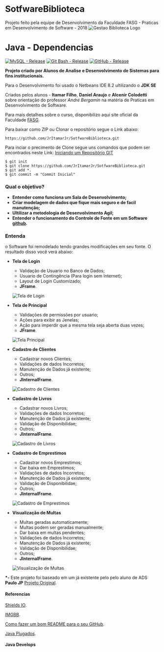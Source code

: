 # SotfwareBiblioteca
Projeto feito pela equipe de Desenvolvimento da Faculdade FASG - Praticas em Desenvolvimento de Software - 2018
![Gestao Biblioteca Logo](https://uploaddeimagens.com.br/images/001/731/326/full/fundo.png?1542418881)


# Java - Dependencias #

[![MySQL - Release](https://img.shields.io/badge/MySQL-8.0-blue.svg)](https://www.mysql.com/products/enterprise/database/)
[![Git Bash - Release](https://img.shields.io/badge/Git%20Bash-2.19.1-red.svg)](https://gitforwindows.org/)
[![GitHub - Release](https://img.shields.io/badge/Git-Hub-lightgrey.svg)](https://help.github.com/articles/create-a-repo/)


**Projeto criado por Alunos de Analise e Desenvolvimento de Sistemas para fins institucionais.**

Para o Desenvolvimento foi usado o Netbeans IDE 8.2 ultilizando o **JDK SE**

Criados pelos alunos - **Itamar Filho**, **Daniel Araujo** e **Alcenir Colodetti** sobre orientação do professor *André Bergamin* na matéria de Praticas em Desenvolvimento de Software.

Para mais detalhes sobre o curso, disponibilizo aqui site oficial da Faculdade [FASG](http://www.iesges.edu.br/index.php?page=cursos.ads).


Para baixar como ZIP ou Clonar o repositório segue o Link abaixo:

    https://github.com/JrItamarJr/SotfwareBiblioteca.git

Para inciar o precimento de Clone segue uns comandos que podem ser encontrados neste Link: [Iniciando um Repositório GIT](https://git-scm.com/book/en/v2/Git-Basics-Getting-a-Git-Repository)

    $ git init
    $ git clone https://github.com/JrItamarJr/SotfwareBiblioteca.git
    $ git add *.
    $ git commit -m "Commit Inicial"
    

### Qual o objetivo? ###
 - **Entender como funciona um Sala de Desenvolvimento;** 
 - **Criar modelagem de dados que fique mais seguro e de facil manutenção;** 
 - **Ultilizar a metodologia de Desenvolvimento Agil;**
 - **Entender o funcionamento do Controle de Fonte em um Software  [github](https://github.com/filoe/cscore).** 
 
### Entenda ###

o Software foi remodelado tendo grandes modificações em seu fonte. O resultado disso você verá abaixo:

- **Tela de Login**
  - Validação de Usuario no Banco de Dados;
  - Usuario de Contingência (Para login sem Internet);
  - Layout de Login Customizado;
  - **JFrame**.
  
  ![Tela de Login](https://image.ibb.co/eA8BQL/Tela-Login.png)
  
- **Tela de Principal**
  - Validações de permissões por usuario;
  - Ações para exibir as Jenelas;
  - Ação para imperdir que a mesma tela seja aberta duas vezes;
  - **JFrame**.
  
  ![Tela Principal](https://image.ibb.co/inPi4f/Tela-Principal.png)
  
- **Cadastro de Clientes**
  - Cadastrar novos Clientes;
  - Validações de dados Incorretos;
  - Manutenção de Dados já existente;
  - Outros;
  - **JInternalFrame**.
  
  ![Cadastro de Clientes](https://image.ibb.co/k8GgQL/Tela-Clientes.png)
  
- **Cadastro de Livros**
  - Cadastrar novos Livros;
  - Validações de dados Incorretos;
  - Manutenção de Dados já existente;
  - Validação de Disponibilidae;
  - Outros;
  - **JInternalFrame**.
  
  ![Cadastro de Livros](https://image.ibb.co/dTZCX0/Tela-Livros.png)
  
- **Cadastro de Emprestimos**
  - Cadastrar novos Emprestimos;
  - Dar baixa em Emprestimos;
  - Validações de dados Incorretos;
  - Manutenção de Dados já existente;
  - Validação de Disponibilidae;
  - Outros;
  - **JInternalFrame**.
  
  ![Cadastro de Emprestimos](https://image.ibb.co/ck6sX0/Tela-Emprestimo.png)
  
- **Visualização de Multas**
  - Multas geradas automaticamente;
  - Multas podem ser geradas manualmente;
  - Dar baixa em multas pendentes;
  - Validações de dados Incorretos;
  - Manutenção de Dados já existente;
  - Validação de Disponibilidae;
  - Outros;
  - **JInternalFrame**.
  
  ![Visualização de Multas](https://image.ibb.co/h5OT5L/Tela-Multas.png)
 


**\*-** Este projeto foi baseado em um já existente pelo pelo aluno de ADS **Paulo JP** [Projeto Original](https://github.com/paulojp-dev/projeto-biblioteca-java).

#### Referencias ####

[Shields IO](https://shields.io/#/).

[IMGBB](https://imgbb.com/).

[Como fazer um bom README para o seu GitHub](http://pichiliani.com.br/como-fazer-um-bom-readme-para-o-seu-github/).

[Java Plugados](https://www.youtube.com/channel/UC_8SElusYdENzVw1Fsk0Nbg).


#### Java Develops ####
